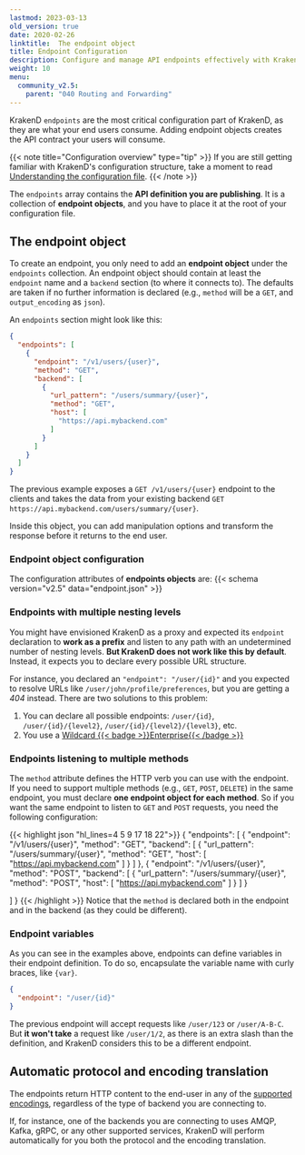 ```yaml
---
lastmod: 2023-03-13
old_version: true
date: 2020-02-26
linktitle:  The endpoint object
title: Endpoint Configuration
description: Configure and manage API endpoints effectively with KrakenD Enterprise. Explore our documentation to learn how to define and optimize your API endpoints for better performance.
weight: 10
menu:
  community_v2.5:
    parent: "040 Routing and Forwarding"
---
```

KrakenD `endpoints` are the most critical configuration part of KrakenD, as they are what your end users consume. Adding endpoint objects creates the API contract your users will consume.

{{< note title="Configuration overview" type="tip" >}}
If you are still getting familiar with KrakenD's configuration structure, take a moment to read [Understanding the configuration file](/docs/v2.5/configuration/structure/).
{{< /note >}}

The `endpoints` array contains the **API definition you are publishing**. It is a collection of **endpoint objects**, and you have to place it at the root of your configuration file.


## The endpoint object

To create an endpoint, you only need to add an **endpoint object** under the `endpoints` collection. An endpoint object should contain at least the `endpoint` name and a `backend` section (to where it connects to). The defaults are taken if no further information is declared (e.g., `method` will be a `GET`, and `output_encoding` as `json`).

An `endpoints` section might look like this:

```json
{
  "endpoints": [
    {
      "endpoint": "/v1/users/{user}",
      "method": "GET",
      "backend": [
        {
          "url_pattern": "/users/summary/{user}",
          "method": "GET",
          "host": [
            "https://api.mybackend.com"
          ]
        }
      ]
    }
  ]
}
```


The previous example exposes a `GET /v1/users/{user}` endpoint to the clients and takes the data from your existing backend `GET https://api.mybackend.com/users/summary/{user}`.

Inside this object, you can add manipulation options and transform the response before it returns to the end user.

### Endpoint object configuration
The configuration attributes of **endpoints objects** are:
{{< schema version="v2.5" data="endpoint.json" >}}

### Endpoints with multiple nesting levels
You might have envisioned KrakenD as a proxy and expected its `endpoint` declaration to **work as a prefix** and listen to any path with an undetermined number of nesting levels. **But KrakenD does not work like this by default**. Instead, it expects you to declare every possible URL structure.

For instance, you declared an `"endpoint": "/user/{id}"` and you expected to resolve URLs like `/user/john/profile/preferences`, but you are getting a *404* instead. There are two solutions to this problem:

1. You can declare all possible endpoints: `/user/{id}`, `/user/{id}/{level2}`, `/user/{id}/{level2}/{level3}`, etc.
2. You use a [Wildcard {{< badge >}}Enterprise{{< /badge >}}](/docs/enterprise/endpoints/wildcard/)


### Endpoints listening to multiple methods

The `method` attribute defines the HTTP verb you can use with the endpoint. If you need to support multiple methods (e.g.,  `GET`, `POST`, `DELETE`) in the same endpoint, you must declare **one endpoint object for each method**. So if you want the same endpoint to listen to `GET` and `POST` requests, you need the following configuration:

{{< highlight json "hl_lines=4 5 9 17 18 22">}}
{
  "endpoints": [
    {
      "endpoint": "/v1/users/{user}",
      "method": "GET",
      "backend": [
        {
          "url_pattern": "/users/summary/{user}",
          "method": "GET",
          "host": [
            "https://api.mybackend.com"
          ]
        }
      ]
    },
    {
      "endpoint": "/v1/users/{user}",
      "method": "POST",
      "backend": [
        {
          "url_pattern": "/users/summary/{user}",
          "method": "POST",
          "host": [
            "https://api.mybackend.com"
          ]
        }
      ]
    }

  ]
}
{{< /highlight >}}
Notice that the `method` is declared both in the endpoint and in the backend (as they could be different).

### Endpoint variables

As you can see in the examples above, endpoints can define variables in their endpoint definition. To do so, encapsulate the variable name with curly braces, like `{var}`.

```json
{
  "endpoint": "/user/{id}"
}
```


The previous endpoint will accept requests like `/user/123` or `/user/A-B-C`. But **it won't take** a request like `/user/1/2`, as there is an extra slash than the definition, and KrakenD considers this to be a different endpoint.

## Automatic protocol and encoding translation
The endpoints return HTTP content to the end-user in any of the [supported encodings](/docs/v2.5/endpoints/content-types/), regardless of the type of backend you are connecting to.

If, for instance, one of the backends you are connecting to uses AMQP, Kafka, gRPC, or any other supported services, KrakenD will perform automatically for you both the protocol and the encoding translation.
